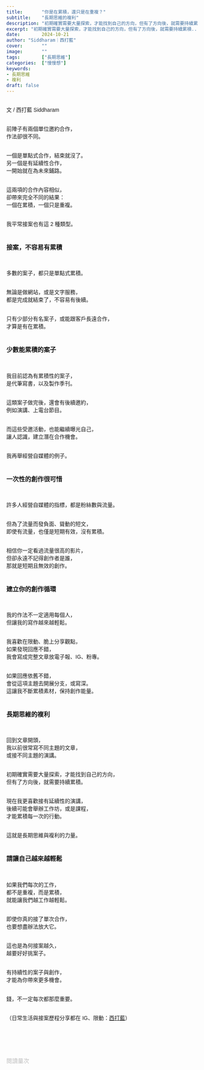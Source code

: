 ```yaml
---
title:       "你是在累積，還只是在重複？"
subtitle:    "長期思維的複利"
description: "初期確實需要大量探索，才能找到自己的方向，但有了方向後，就需要持續累積..."
excerpt: "初期確實需要大量探索，才能找到自己的方向，但有了方向後，就需要持續累積..."
date:        2024-10-21
author: "Siddharam｜西打藍"
cover:       ""
image:       ""
tags:        ["長期思維"]
categories:  ["慢慢想"]
keywords:
- 長期思維
- 複利
draft: false
---
```


<article style="font-family: 'Noto Sans TC', '微軟正黑體', sans-serif; font-weight: 300;">

<br>文 / 西打藍 Siddharam<br><br>

前陣子有兩個單位邀約合作，<br>
作法卻很不同。<br><br>

一個是單點式合作，結束就沒了。<br>
另一個是有延續性合作，<br>
一開始就在為未來鋪路。<br><br>

這兩項的合作內容相似，<br>
卻帶來完全不同的結果：<br>
一個在累積，一個只是重複。<br><br>

我平常接案也有這 2 種類型。<br><br>


<h3 class="article-h1-color">接案，不容易有累積</h3><br>

多數的案子，都只是單點式累積。<br><br>

無論是做網站，或是文字服務，<br>
都是完成就結束了，不容易有後續。<br><br>

只有少部分有名案子，或能跟客戶長遠合作，<br>
才算是有在累積。<br><br>


<h3 class="article-h1-color">少數能累積的案子</h3><br>

我目前認為有累積性的案子，<br>
是代筆寫書，以及製作季刊。<br><br>

這類案子做完後，還會有後續邀約，<br>
例如演講、上電台節目。<br><br>

而這些受邀活動，也能繼續曝光自己，<br>
讓人認識，建立潛在合作機會。<br><br>

我再舉經營自媒體的例子。<br><br>


<h3 class="article-h1-color">一次性的創作很可惜</h3><br>

許多人經營自媒體的指標，都是粉絲數與流量。<br><br>

但為了流量而發負面、聳動的短文，<br>
即使有流量，也僅是短期有效，沒有累積。<br><br>

相信你一定看過流量很高的影片，<br>
但卻永遠不記得創作者是誰，<br>
那就是短期且無效的創作。<br><br>


<h3 class="article-h1-color">建立你的創作循環</h3><br>

我的作法不一定適用每個人，<br>
但讓我的寫作越來越輕鬆。<br><br>

我喜歡在限動、脆上分享觀點，<br>
如果發現回應不錯，<br>
我會寫成完整文章放電子報、IG、粉專。<br><br>

如果回應依舊不錯，<br>
會從這項主題去開展分支，或寫深。<br>
這讓我不斷累積素材，保持創作能量。<br><br>


<h3 class="article-h1-color">長期思維的複利</h3><br>

回到文章開頭，<br>
我以前很常寫不同主題的文章，<br>
或接不同主題的演講。<br><br>

初期確實需要大量探索，才能找到自己的方向，<br>
但有了方向後，就需要持續累積。<br><br>

現在我更喜歡接有延續性的演講，<br>
後續可能會舉辦工作坊，或是課程，<br>
才能累積每一次的行動。<br><br>

這就是長期思維與複利的力量。<br><br>


<h3 class="article-h1-color">請讓自己越來越輕鬆</h3><br>

如果我們每次的工作，<br>
都不是重複，而是累積，<br>
就能讓我們越工作越輕鬆。<br><br>

即使你真的接了單次合作，<br>
也要想盡辦法放大它。<br><br>

這也是為何接案越久，<br>
越要好好挑案子。<br><br>

有持續性的案子與創作，<br>
才能為你帶來更多機會。<br><br>

錢，不一定每次都那麼重要。<br><br>



<!-- 想說的是
看一間公司的做事方式
就知道會不會累積複利
還都是用專案式思維營運

跟聰明人合作也很省力
他會幫我想清楚架構、企劃
另一個則是我說什麼，就說好
無法互相進步 -->




<!-- 
<!-- 案例 > 證明案例 > 壞處 > 怎麼改變（列步驟） > 結語總結金句 -->


（日常生活與接案歷程分享都在 IG、限動：<a href="https://www.instagram.com/sidd.blue/" target="_blank">西打藍</a>）<br><br>

<!-- <h3 class="article-h1-color"></h3><br> -->





<br><br><br>

</article>

<div style="color: #bfbfbf; font-size: 15px;" id="busuanzi_container_page_pv">
  閱讀量<span id="busuanzi_value_page_pv"></span>次
</div>

<script src="../../js/post.js"></script>
